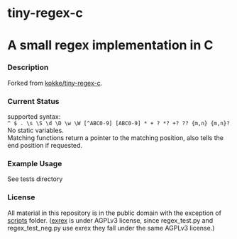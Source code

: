 # tiny-regex-c
# A small regex implementation in C
### Description
Forked from [kokke/tiny-regex-c](https://github.com/kokke/tiny-regex-c). 

### Current Status
supported syntax:  
`^ $ . \s \S \d \D \w \W [^ABC0-9] [ABC0-9] * + ? *? +? ?? {m,n} {m,n}?`  
No static variables.  
Matching functions return a pointer to the matching position, also tells the end position if requested.  

### Example Usage
See tests directory

### License
All material in this repository is in the public domain with the exception of [scripts](scripts) folder.
([exrex](asciimoo/exrex) is under AGPLv3 license, since regex_test.py and regex_test_neg.py use exrex they fall under the same AGPLv3 license.)



 
